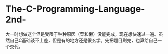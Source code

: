 # The-C-Programming-Language-2nd-
大一时想做这个但是受限于种种原因（菜和懒）没能完成，现在想快速过一遍。虽然自己C基础谈不上差，但是有的地方还是很玄学。先把题目刷完，也算给自己一个交代。
